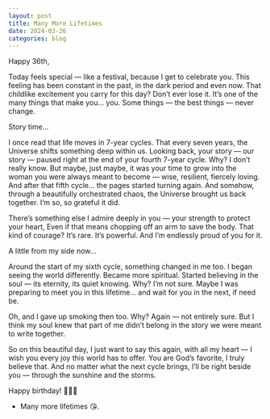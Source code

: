 ```yaml
---
layout: post
title: Many More Lifetimes
date: 2024-03-26
categories: blog
---
```


Happy 36th,

Today feels special — like a festival, because I get to celebrate you. This feeling has been constant in the past, in the dark period and even now. That childlike excitement you carry for this day? Don’t ever lose it. It’s one of the many things that make you… you. Some things — the best things — never change.

Story time…

I once read that life moves in 7-year cycles. That every seven years, the Universe shifts something deep within us. Looking back, your story — our story — paused right at the end of your fourth 7-year cycle. Why? I don’t really know. But maybe, just maybe, it was your time to grow into the woman you were always meant to become — wise, resilient, fiercely loving. And after that fifth cycle… the pages started turning again. And somehow, through a beautifully orchestrated chaos, the Universe brought us back together. I’m so, so grateful it did.

There’s something else I admire deeply in you — your strength to protect your heart, Even if that means chopping off an arm to save the body. That kind of courage? It’s rare. It’s powerful. And I’m endlessly proud of you for it.

A little from my side now…

Around the start of my sixth cycle, something changed in me too. I began seeing the world differently. Became more spiritual. Started believing in the soul — its eternity, its quiet knowing. Why? I’m not sure. Maybe I was preparing to meet you in this lifetime… and wait for you in the next, if need be.

Oh, and I gave up smoking then too. Why? Again — not entirely sure. But I think my soul knew that part of me didn’t belong in the story we were meant to write together.

So on this beautiful day, I just want to say this again, with all my heart — I wish you every joy this world has to offer. You are God’s favorite, I truly believe that. And no matter what the next cycle brings, I’ll be right beside you — through the sunshine and the storms.

Happy birthday! 🎂🎁😘

- Many more lifetimes 😘.
